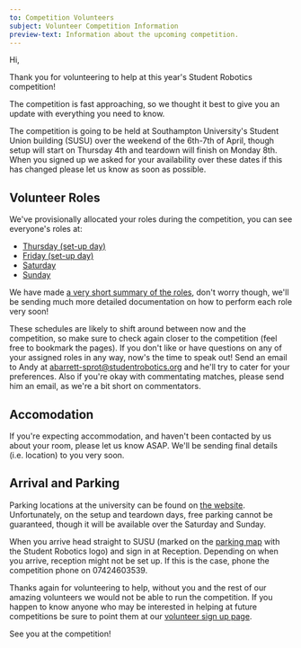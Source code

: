 ```yaml
---
to: Competition Volunteers
subject: Volunteer Competition Information
preview-text: Information about the upcoming competition.
---
```


Hi,

Thank you for volunteering to help at this year's Student Robotics competition!

The competition is fast approaching, so we thought it best to give you an update with everything you need to know.

The competition is going to be held at Southampton University's Student Union building (SUSU) over the weekend of the 6th-7th of April, though setup will start on Thursday 4th and teardown will finish on Monday 8th. When you signed up we asked for your availability over these dates if this has changed please let us know as soon as possible.

## Volunteer Roles

We've provisionally allocated your roles during the competition, you can see everyone's roles at:

- [Thursday (set-up day)](REDACTED)
- [Friday (set-up day)](REDACTED)
- [Saturday](REDACTED)
- [Sunday](REDACTED)

We have made [a very short summary of the roles](REDACTED), don't worry though, we'll be sending much more detailed documentation on how to perform each role very soon!

These schedules are likely to shift around between now and the competition, so make sure to check again closer to the competition (feel free to bookmark the pages). If you don't like or have questions on any of your assigned roles in any way, now's the time to speak out! Send an email to Andy at abarrett-sprot@studentrobotics.org and he'll try to cater for your preferences. Also if you're okay with commentating matches, please send him an email, as we're a bit short on commentators.



## Accomodation

If you're expecting accommodation, and haven't been contacted by us about your room, please let us know ASAP. We'll be sending final details (i.e. location) to you very soon.

## Arrival and Parking

Parking locations at the university can be found on [the website](https://studentrobotics.org/events/sr2019/competition/#parking). Unfortunately, on the setup and teardown days, free parking cannot be guaranteed, though it will be available over the Saturday and Sunday.

When you arrive head straight to SUSU (marked on the [parking map](https://studentrobotics.org/events/sr2019/competition/#parking) with the Student Robotics logo) and sign in at Reception. Depending on when you arrive, reception might not be set up. If this is the case, phone the competition phone on 07424603539.

Thanks again for volunteering to help, without you and the rest of our amazing volunteers we would not be able to run the competition. If you happen to know anyone who may be interested in helping at future competitions be sure to point them at our [volunteer sign up page](https://studentrobotics.org/volunteer).

See you at the competition!
